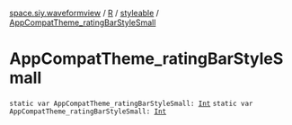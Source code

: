 [space.siy.waveformview](../../index.md) / [R](../index.md) / [styleable](index.md) / [AppCompatTheme_ratingBarStyleSmall](./-app-compat-theme_rating-bar-style-small.md)

# AppCompatTheme_ratingBarStyleSmall

`static var AppCompatTheme_ratingBarStyleSmall: `[`Int`](https://kotlinlang.org/api/latest/jvm/stdlib/kotlin/-int/index.html)
`static var AppCompatTheme_ratingBarStyleSmall: `[`Int`](https://kotlinlang.org/api/latest/jvm/stdlib/kotlin/-int/index.html)
